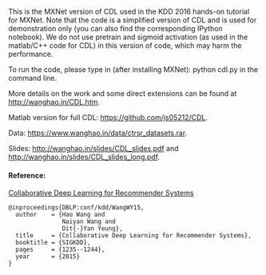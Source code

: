 This is the MXNet version of CDL used in the KDD 2016 hands-on tutorial for MXNet. Note that the code is a simplified version of CDL and is used for demonstration only (you can also find the corresponding IPython notebook). We do not use pretrain and sigmoid activation (as used in the matlab/C++ code for CDL) in this version of code, which may harm the performance.

To run the code, please type in (after installing MXNet):
python cdl.py
in the command line.

More details on the work and some direct extensions can be found at http://wanghao.in/CDL.htm.

Matlab version for full CDL: https://github.com/js05212/CDL.

Data: https://www.wanghao.in/data/ctrsr_datasets.rar.

Slides: http://wanghao.in/slides/CDL_slides.pdf and http://wanghao.in/slides/CDL_slides_long.pdf.

#### Reference:
[Collaborative Deep Learning for Recommender Systems](http://wanghao.in/paper/KDD15_CDL.pdf)
```
@inproceedings{DBLP:conf/kdd/WangWY15,
  author    = {Hao Wang and
               Naiyan Wang and
               Dit{-}Yan Yeung},
  title     = {Collaborative Deep Learning for Recommender Systems},
  booktitle = {SIGKDD},
  pages     = {1235--1244},
  year      = {2015}
}

```
<br>